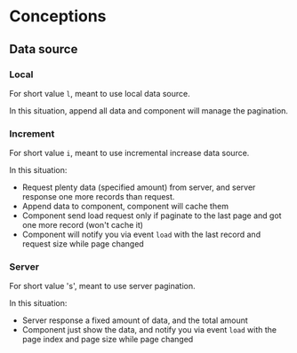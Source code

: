 # Conceptions

## Data source 

### Local

For short value `l`, meant to use local data source.

In this situation, append all data and component will manage the pagination.

### Increment

For short value `i`, meant to use incremental increase data source.

In this situation: 

- Request plenty data (specified amount) from server, and server response one more records than request.
- Append data to component, component will cache them
- Component send load request only if paginate to the last page and got one more record (won't cache it) 
- Component will notify you via event `load` with the last record and request size while page changed

### Server

For short value 's', meant to use server pagination.

In this situation:

- Server response a fixed amount of data, and the total amount
- Component just show the data, and notify you via event `load` with the page index and page size  while page changed
